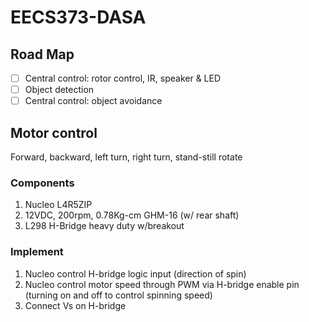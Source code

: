 # EECS373-DASA
## Road Map
- [ ] Central control: rotor control, IR, speaker & LED 
- [ ] Object detection
- [ ] Central control: object avoidance

## Motor control
Forward, backward, left turn, right turn, stand-still rotate
### Components
1. Nucleo L4R5ZIP
2. 12VDC, 200rpm, 0.78Kg-cm GHM-16 (w/ rear shaft)
3. L298 H-Bridge heavy duty w/breakout
### Implement
1. Nucleo control H-bridge logic input (direction of spin)
2. Nucleo control motor speed through PWM via H-bridge enable pin (turning on and off to control spinning speed)
3. Connect Vs on H-bridge
